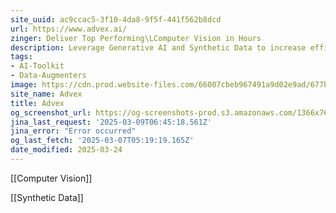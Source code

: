 ```yaml
---
site_uuid: ac9ccac5-3f10-4da8-9f5f-441f562b8dcd
url: https://www.advex.ai/
zinger: Deliver Top Performing\LComputer Vision in Hours
description: Leverage Generative AI and Synthetic Data to increase efficiency and reduce cost.
tags:
- AI-Toolkit
- Data-Augmenters
image: https://cdn.prod.website-files.com/66007cbeb967491a9d02e9ad/677ba6a73a963e5e6ed7594f_Advex-webclip-256.png
site_name: Advex
title: Advex
og_screenshot_url: https://og-screenshots-prod.s3.amazonaws.com/1366x768/80/false/60ad133053803c797828bd814e6d5d3fa916e171d095e56f260bb3ded608aea4.jpeg
jina_last_request: '2025-03-09T06:45:18.561Z'
jina_error: "Error occurred"
og_last_fetch: '2025-03-07T05:19:19.165Z'
date_modified: 2025-03-24
---
```



[[Computer Vision]]

[[Synthetic Data]]

